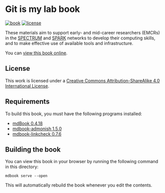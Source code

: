 # Git is my lab book

[![book](https://img.shields.io/badge/book-online-blue?logo=read-the-docs)][book]
[![license](https://img.shields.io/badge/License-CC%20BY--SA%204.0-lightgrey.svg)][license]

These materials aim to support
early- and mid-career researchers (EMCRs) in the
[SPECTRUM](https://www.spectrum.edu.au/) and [SPARK](https://www.spark.edu.au/) networks to develop their computing skills, and to make effective use of available tools and infrastructure.

You can [view this book online][book].

## License

This work is licensed under a [Creative Commons Attribution-ShareAlike 4.0 International License][license].

## Requirements

To build this book, you must have the following programs installed:

- [mdBook 0.4.18](https://github.com/rust-lang/mdBook/releases/tag/v0.4.18)
- [mdbook-admonish 1.5.0](https://github.com/tommilligan/mdbook-admonish/releases/tag/v1.5.0)
- [mdbook-linkcheck 0.7.6](https://github.com/Michael-F-Bryan/mdbook-linkcheck/releases/tag/v0.7.6)

## Building the book

You can view this book in your browser by running the following command in this directory:

```shell
mdbook serve --open
```

This will automatically rebuild the book whenever you edit the contents.

[book]: https://robmoss.github.io/git-is-my-lab-book/
[license]: http://creativecommons.org/licenses/by-sa/4.0/

